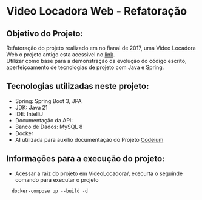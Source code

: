 # Video Locadora Web - Refatoração 

## Objetivo do Projeto:
  Refatoração do projeto realizado em no fianal de 2017, uma Vídeo Locadora Web o projeto antigo esta acessivel no
  [link](https://github.com/GabryelBoeira/VideoLocadoraJSF).
  <br/> Utilizar como base para a demonstração da evolução do código escrito, aperfeiçoamento de tecnologias de projeto com Java e Spring.

  
## Tecnologias utilizadas neste projeto:
- Spring: Spring Boot 3, JPA
- JDK: Java 21
- IDE: IntelliJ
- Documentação da API:
- Banco de Dados: MySQL 8
- Docker 
- AI utilizada para auxilio documentação do Projeto [Codeium](https://codeium.com/profile/gabryelboeira)


## Informações para a execução do projeto:

- Acessar a raiz do projeto em VideoLocadora/, execurta o seguinde comando para executar o projeto
``` 
  docker-compose up --build -d 
```